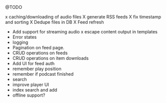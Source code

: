 @TODO

 x caching/downloading of audio files
 X generate RSS feeds
 X fix timestamp and sorting
 X Dedupe files in DB
 X Feed refresh
 - Add support for streaming audio
 x escape content output in templates
 - Error states
 - logging
 - Pagination on feed page.
 - CRUD operations on feeds
 - CRUD operations on item downloads
 - Add UI for feed auth
 - remember play position
 - remember if podcast finished
 - search
 - improve player UI
 - index search and add
 - offline support?

